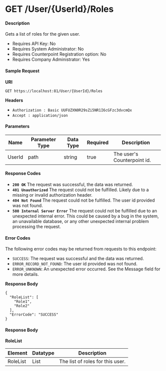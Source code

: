 # GET /User/{UserId}/Roles

#### Description
Gets a list of roles for the given user.

- Requires API Key: No
- Requires System Administrator: No
- Requires Counterpoint Registration option: No
- Requires Company Administrator: Yes

#### Sample Request

**URI**

`GET https://localhost:81/User/{UserId}/Roles`

**Headers**
- `Authorization : Basic UUFUZXN0R29sZi5NR1I6cGFzc3dvcmQx`
- `Accept : application/json`

#### Parameters
Name | Parameter Type | Data Type | Required | Description
---- | -------------- | --------- | -------- | -----------
UserId | path | string | true | The user's Counterpoint id.

#### Response Codes
- **<code>200 OK</code>** The request was successful, the data was returned.
- **<code>401 Unauthorized</code>** The request could not be fulfilled. Likely due to a missing or invalid authorization header.
- **<code>404 Not Found</code>** The request could not be fulfilled.  The user id provided was not found.
- **<code>500 Internal Server Error</code>** The request could not be fulfilled due to an unexpected internal error. This could be caused by a bug in the system, an unavailable database, or any other unexpected internal problem processing the request.
 
#### Error Codes
The following error codes may be returned from requests to this endpoint:
- `SUCCESS`: The request was successful and the data was returned.
- `ERROR_RECORD_NOT_FOUND`: The user id provided was not found.
- `ERROR_UNKNOWN`: An unexpected error occurred. See the Message field for more details.

**Response Body**
```
{
  "RoleList": [
    "Role1",
    "Role2"
  ],
  "ErrorCode": "SUCCESS"
}
```

#### Response Body

**RoleList**

Element | Datatype | Description
------- | -------- | -----------
RoleList | List | The list of roles for this user.
